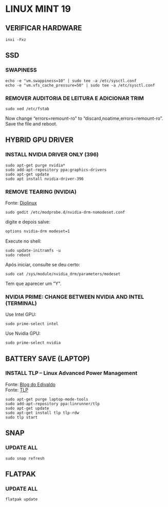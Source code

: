 # LINUX MINT 19 

## VERIFICAR HARDWARE
```shell
inxi -Fxz
```

## SSD
### SWAPINESS
```shell
echo -e "vm.swappiness=10" | sudo tee -a /etc/sysctl.conf
echo -e "vm.vfs_cache_pressure=50" | sudo tee -a /etc/sysctl.conf
```
### REMOVER AUDITORIA DE LEITURA E ADICIONAR TRIM 
```shell
sudo xed /etc/fstab
```
Now change “errors=remount-ro” to “discard,noatime,errors=remount-ro”.    
Save the file and reboot.

## HYBRID GPU DRIVER
### INSTALL NVIDIA DRIVER ONLY (396)
```shell
sudo apt-get purge nvidia*
sudo add-apt-repository ppa:graphics-drivers
sudo apt-get update
sudo apt install nvidia-driver-396
```

### REMOVE TEARING (NVIDIA)
Fonte: [Diolinux](https://www.diolinux.com.br/2018/07/como-resolver-o-problema-de-screen.html)
```shell
sudo gedit /etc/modprobe.d/nvidia-drm-nomodeset.conf
```
digite e depois salve: 
```txt
options nvidia-drm modeset=1
```
Execute no shell:
```shell
sudo update-initramfs -u
sudo reboot
```
Após iniciar, consulte se deu certo:
```shell
sudo cat /sys/module/nvidia_drm/parameters/modeset
```
Tem que aparecer um "Y".

### NVIDIA PRIME: CHANGE BETWEEN NVIDIA AND INTEL (TERMINAL)
Use Intel GPU:
```shell
sudo prime-select intel
```
Use Nvidia GPU:
```shell
sudo prime-select nvidia
```
## BATTERY SAVE (LAPTOP)
### INSTALL TLP – Linux Advanced Power Management
Fonte: [Blog do Edivaldo](https://www.edivaldobrito.com.br/tlp-no-ubuntu/)   
Fonte: [TLP](https://linrunner.de/en/tlp/tlp.html)   
```shell
sudo apt-get purge laptop-mode-tools
sudo add-apt-repository ppa:linrunner/tlp
sudo apt-get update
sudo apt-get install tlp tlp-rdw
sudo tlp start
```
## SNAP
### UPDATE ALL
```shell
sudo snap refresh
```

## FLATPAK
### UPDATE ALL
```shell
flatpak update
```
